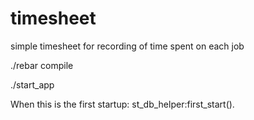 # timesheet
simple timesheet for recording of time spent on each job

./rebar compile

./start_app

When this is the first startup:
st_db_helper:first_start().
